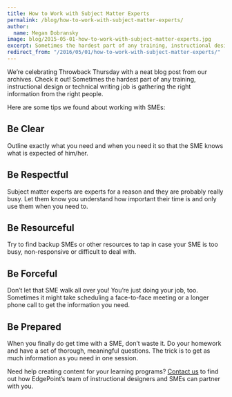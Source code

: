 ```yaml
---
title: How to Work with Subject Matter Experts
permalink: /blog/how-to-work-with-subject-matter-experts/
author:
  name: Megan Dobransky
image: blog/2015-05-01-how-to-work-with-subject-matter-experts.jpg
excerpt: Sometimes the hardest part of any training, instructional design or technical writing job is gathering the right information from the right people. 
redirect_from: "/2016/05/01/how-to-work-with-subject-matter-experts/"
---
```

We’re celebrating Throwback Thursday with a neat blog post from our archives. Check it out! Sometimes the hardest part of any training, instructional design or technical writing job is gathering the right information from the right people.

Here are some tips we found about working with SMEs:

## Be Clear
Outline exactly what you need and when you need it so that the SME knows what is expected of him/her.

## Be Respectful
Subject matter experts are experts for a reason and they are probably really busy. Let them know you understand how important their time is and only use them when you need to.

## Be Resourceful
Try to find backup SMEs or other resources to tap in case your SME is too busy, non-responsive or difficult to deal with.

## Be Forceful
Don’t let that SME walk all over you! You’re just doing your job, too. Sometimes it might take scheduling a face-to-face meeting or a longer phone call to get the information you need.

## Be Prepared
When you finally do get time with a SME, don’t waste it. Do your homework and have a set of thorough, meaningful questions. The trick is to get as much information as you need in one session.

Need help creating content for your learning programs? [Contact us](/form/talk/) to find out how EdgePoint’s team of instructional designers and SMEs can partner with you.
